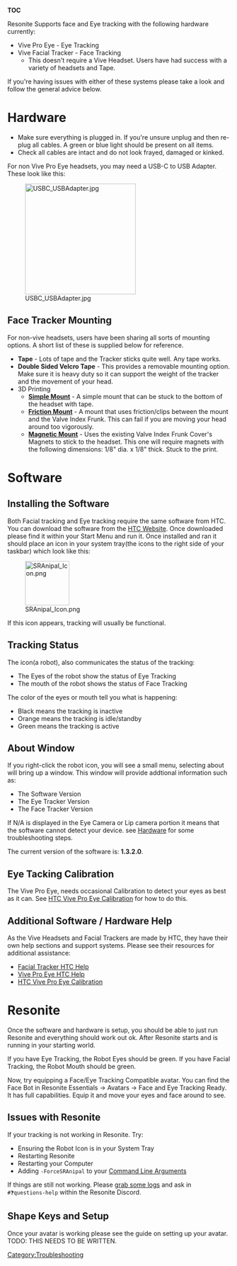 __TOC__

<languages/>

Resonite Supports face and Eye tracking with the following hardware
currently:

-   Vive Pro Eye - Eye Tracking
-   Vive Facial Tracker - Face Tracking
    -   This doesn't require a Vive Headset. Users have had success with
        a variety of headsets and Tape.

If you're having issues with either of these systems please take a look
and follow the general advice below.

# Hardware

-   Make sure everything is plugged in. If you're unsure unplug and then
    re-plug all cables. A green or blue light should be present on all
    items.
-   Check all cables are intact and do not look frayed, damaged or
    kinked.

For non Vive Pro Eye headsets, you may need a USB-C to USB Adapter.
These look like this:

<figure>
<img src="USBC_USBAdapter.jpg" title="USBC_USBAdapter.jpg" width="250" alt="USBC_USBAdapter.jpg" /><figcaption aria-hidden="true">USBC_USBAdapter.jpg</figcaption>
</figure>

## Face Tracker Mounting

For non-vive headsets, users have been sharing all sorts of mounting
options. A short list of these is supplied below for reference.

-   **Tape** - Lots of tape and the Tracker sticks quite well. Any tape
    works.
-   **Double Sided Velcro Tape** - This provides a removable mounting
    option. Make sure it is heavy duty so it can support the weight of
    the tracker and the movement of your head.
-   3D Printing
    -   **[Simple Mount](https://www.thingiverse.com/thing:4798891)** -
        A simple mount that can be stuck to the bottom of the headset
        with tape.
    -   **[Friction
        Mount](https://www.thingiverse.com/thing:4806854)** - A mount
        that uses friction/clips between the mount and the Valve Index
        Frunk. This can fail if you are moving your head around too
        vigorously.
    -   **[Magnetic
        Mount](https://www.thingiverse.com/thing:4807214)** - Uses the
        existing Valve Index Frunk Cover's Magnets to stick to the
        headset. This one will require magnets with the following
        dimensions: 1/8" dia. x 1/8" thick. Stuck to the print.

# Software

## Installing the Software

Both Facial tracking and Eye tracking require the same software from
HTC. You can download the software from the [HTC
Website](https://www.vive.com/setup/facial-tracker). Once downloaded
please find it within your Start Menu and run it. Once installed and ran
it should place an icon in your system tray(the icons to the right side
of your taskbar) which look like this:

<figure>
<img src="SRAnipal_Icon.png" title="SRAnipal_Icon.png" width="100" alt="SRAnipal_Icon.png" /><figcaption aria-hidden="true">SRAnipal_Icon.png</figcaption>
</figure>

If this icon appears, tracking will usually be functional.

## Tracking Status

The icon(a robot), also communicates the status of the tracking:

-   The Eyes of the robot show the status of Eye Tracking
-   The mouth of the robot shows the status of Face Tracking

The color of the eyes or mouth tell you what is happening:

-   Black means the tracking is inactive
-   Orange means the tracking is idle/standby
-   Green means the tracking is active

## About Window

If you right-click the robot icon, you will see a small menu, selecting
about will bring up a window. This window will provide addtional
information such as:

-   The Software Version
-   The Eye Tracker Version
-   The Face Tracker Version

If N/A is displayed in the Eye Camera or Lip camera portion it means
that the software cannot detect your device. see
[Hardware](#Hardware "wikilink") for some troubleshooting steps.

The current version of the software is: **1.3.2.0**.

## Eye Tacking Calibration

The Vive Pro Eye, needs occasional Calibration to detect your eyes as
best as it can. See [HTC Vive Pro Eye
Calibration](https://www.vive.com/us/support/vive-pro-eye/category_howto/calibrating-eye-tracking.html)
for how to do this.

## Additional Software / Hardware Help

As the Vive Headsets and Facial Trackers are made by HTC, they have
their own help sections and support systems. Please see their resources
for additional assistance:

-   [Facial Tracker HTC
    Help](https://www.vive.com/us/support/facial-tracker/category_howto/tracker.html)
-   [Vive Pro Eye HTC
    Help](https://www.vive.com/us/support/vive-pro-eye/)
-   [HTC Vive Pro Eye
    Calibration](https://www.vive.com/us/support/vive-pro-eye/category_howto/calibrating-eye-tracking.html)

# Resonite

Once the software and hardware is setup, you should be able to just run
Resonite and everything should work out ok. After Resonite starts and is
running in your starting world.

If you have Eye Tracking, the Robot Eyes should be green. If you have
Facial Tracking, the Robot Mouth should be green.

Now, try equipping a Face/Eye Tracking Compatible avatar. You can find
the Face Bot in Resonite Essentials -> Avatars -> Face and Eye Tracking
Ready. It has full capabilities. Equip it and move your eyes and face
around to see.

## Issues with Resonite

If your tracking is not working in Resonite. Try:

-   Ensuring the Robot Icon is in your System Tray
-   Restarting Resonite
-   Restarting your Computer
-   Adding `-ForceSRAnipal` to your [Command Line
    Arguments](Command_Line_Arguments#How_to_use_command_line_arguments "wikilink")

If things are still not working. Please [grab some
logs](Frequently_Asked_Questions#Regular_Log_Files "wikilink") and ask
in `#❓questions-help` within the Resonite Discord.

## Shape Keys and Setup

Once your avatar is working please see the guide on setting up your
avatar. TODO: THIS NEEDS TO BE WRITTEN.

[Category:Troubleshooting](Category:Troubleshooting "wikilink")